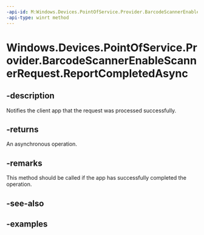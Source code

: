 ```yaml
---
-api-id: M:Windows.Devices.PointOfService.Provider.BarcodeScannerEnableScannerRequest.ReportCompletedAsync
-api-type: winrt method
---
```


<!-- Method syntax.
public IAsyncAction BarcodeScannerEnableScannerRequest.ReportCompletedAsync()
-->

# Windows.Devices.PointOfService.Provider.BarcodeScannerEnableScannerRequest.ReportCompletedAsync

## -description
Notifies the client app that the request was processed successfully.

## -returns
An asynchronous operation.

## -remarks
This method should be called if the app has successfully completed the operation.

## -see-also

## -examples

